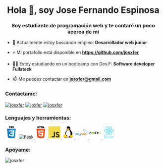 <h1 align="center">Hola 👋, soy Jose Fernando Espinosa</h1>
<h3 align="center">Soy estudiante de programación web y te contaré un poco acerca de mi</h3>

- 🔭 Actualmente estoy buscando empleo: **Desarrollador web junior**

- ⚡ Mi portafolio está disponible en **https://github.com/josxfer**

- 👨‍💻 Estoy estudiando en un bootcamp con Dev.F: **Software developer Fullstack**

- 📫 Me puedes contactar en **josxfer@gmail.com**

<h3 align="left">Contáctame:</h3>
<p align="left">
<a href="https://twitter.com/josxfer" target="blank"><img align="center" src="https://raw.githubusercontent.com/rahuldkjain/github-profile-readme-generator/master/src/images/icons/Social/twitter.svg" alt="josxfer" height="30" width="40" /></a>
<a href="https://linkedin.com/in/joxfer" target="blank"><img align="center" src="https://raw.githubusercontent.com/rahuldkjain/github-profile-readme-generator/master/src/images/icons/Social/linked-in-alt.svg" alt="joxfer" height="30" width="40" /></a>
<a href="https://instagram.com/josxfer" target="blank"><img align="center" src="https://raw.githubusercontent.com/rahuldkjain/github-profile-readme-generator/master/src/images/icons/Social/instagram.svg" alt="josxfer" height="30" width="40" /></a>
</p>

<h3 align="left">Lenguajes y herramientas:</h3>
<p align="left"> <a href="https://www.w3schools.com/css/" target="_blank" rel="noreferrer"> <img src="https://raw.githubusercontent.com/devicons/devicon/master/icons/css3/css3-original-wordmark.svg" alt="css3" width="40" height="40"/> </a> <a href="https://flask.palletsprojects.com/" target="_blank" rel="noreferrer"> <img src="https://www.vectorlogo.zone/logos/pocoo_flask/pocoo_flask-icon.svg" alt="flask" width="40" height="40"/> </a> <a href="https://www.w3.org/html/" target="_blank" rel="noreferrer"> <img src="https://raw.githubusercontent.com/devicons/devicon/master/icons/html5/html5-original-wordmark.svg" alt="html5" width="40" height="40"/> </a> <a href="https://developer.mozilla.org/en-US/docs/Web/JavaScript" target="_blank" rel="noreferrer"> <img src="https://raw.githubusercontent.com/devicons/devicon/master/icons/javascript/javascript-original.svg" alt="javascript" width="40" height="40"/> </a> <a href="https://www.linux.org/" target="_blank" rel="noreferrer"> <img src="https://raw.githubusercontent.com/devicons/devicon/master/icons/linux/linux-original.svg" alt="linux" width="40" height="40"/> </a> <a href="https://www.mysql.com/" target="_blank" rel="noreferrer"> <img src="https://raw.githubusercontent.com/devicons/devicon/master/icons/mysql/mysql-original-wordmark.svg" alt="mysql" width="40" height="40"/> </a> <a href="https://nodejs.org" target="_blank" rel="noreferrer"> <img src="https://raw.githubusercontent.com/devicons/devicon/master/icons/nodejs/nodejs-original-wordmark.svg" alt="nodejs" width="40" height="40"/> </a> <a href="https://reactjs.org/" target="_blank" rel="noreferrer"> <img src="https://raw.githubusercontent.com/devicons/devicon/master/icons/react/react-original-wordmark.svg" alt="react" width="40" height="40"/> </a> </p>

<h3 align="left">Apóyame:</h3>
<p><a href="https://www.buymeacoffee.com/josxfer"> <img align="left" src="https://cdn.buymeacoffee.com/buttons/v2/default-yellow.png" height="50" width="210" alt="josxfer" /></a></p><br><br>

